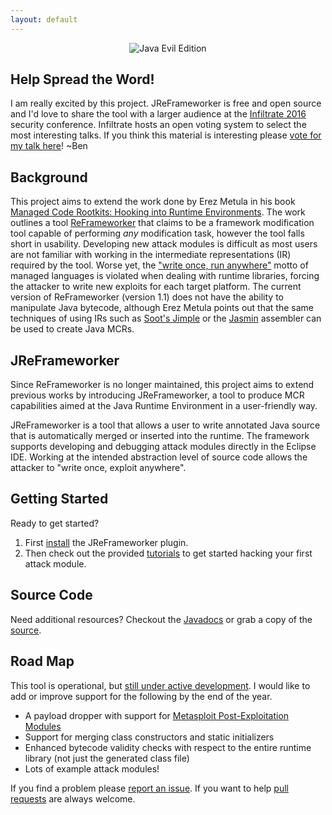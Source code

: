 ```yaml
---
layout: default
---
```


<center><img src="https://ben-holland.com/JReFrameworker/images/Java-Evil-Edition-Horizontal.jpg" alt="Java Evil Edition" style="max-width:100%;"></center>

## Help Spread the Word!
I am really excited by this project.  JReFrameworker is free and open source and I'd love to share the tool with a larger audience at the [Infiltrate 2016](http://infiltratecon.com/) security conference.  Infiltrate hosts an open voting system to select the most interesting talks.  If you think this material is interesting please [vote for my talk here](https://opencfp.immunityinc.com/talks/74/)! ~Ben

## Background
This project aims to extend the work done by Erez Metula in his book [Managed Code Rootkits: Hooking into Runtime Environments](http://amzn.to/1LuFMaF). The work outlines a tool [ReFrameworker](https://appsec-labs.com/managed_code_rootkits) that claims to be a framework modification tool capable of performing *any* modification task, however the tool falls short in usability. Developing new attack modules is difficult as most users are not familiar with working in the intermediate representations (IR) required by the tool.  Worse yet, the ["write once, run anywhere"](https://en.wikipedia.org/wiki/Write_once,_run_anywhere) motto of managed languages is violated when dealing with runtime libraries, forcing the attacker to write new exploits for each target platform. The current version of ReFrameworker (version 1.1) does not have the ability to manipulate Java bytecode, although Erez Metula points out that the same techniques of using IRs such as [Soot's Jimple](https://sable.github.io/soot/) or the [Jasmin](http://jasmin.sourceforge.net/) assembler can be used to create Java MCRs.

## JReFrameworker
Since ReFrameworker is no longer maintained, this project aims to extend previous works by introducing JReFrameworker, a tool to produce MCR capabilities aimed at the Java Runtime Environment in a user-friendly way. 

JReFrameworker is a tool that allows a user to write annotated Java source that is automatically merged or inserted into the runtime.  The framework supports developing and debugging attack modules directly in the Eclipse IDE. Working at the intended abstraction level of source code allows the attacker to "write once, exploit anywhere".

## Getting Started

Ready to get started?

1. First [install](/JReFrameworker/install) the JReFrameworker plugin.
2. Then check out the provided [tutorials](/JReFrameworker/tutorials) to get started hacking your first attack module.

## Source Code

Need additional resources?  Checkout the [Javadocs](/JReFrameworker/javadoc/index.html) or grab a copy of the [source](https://github.com/benjholla/JReFrameworker).

## Road Map
This tool is operational, but [still under active development](https://github.com/benjholla/JReFrameworker/graphs/punch-card). I would like to add or improve support for the following by the end of the year. 

- A payload dropper with support for [Metasploit Post-Exploitation Modules](https://www.offensive-security.com/metasploit-unleashed/post-module-reference/)
- Support for merging class constructors and static initializers
- Enhanced bytecode validity checks with respect to the entire runtime library (not just the generated class file)
- Lots of example attack modules!

If you find a problem please [report an issue](https://github.com/benjholla/JReFrameworker/issues). If you want to help [pull requests](https://github.com/benjholla/JReFrameworker/pulls) are always welcome.
